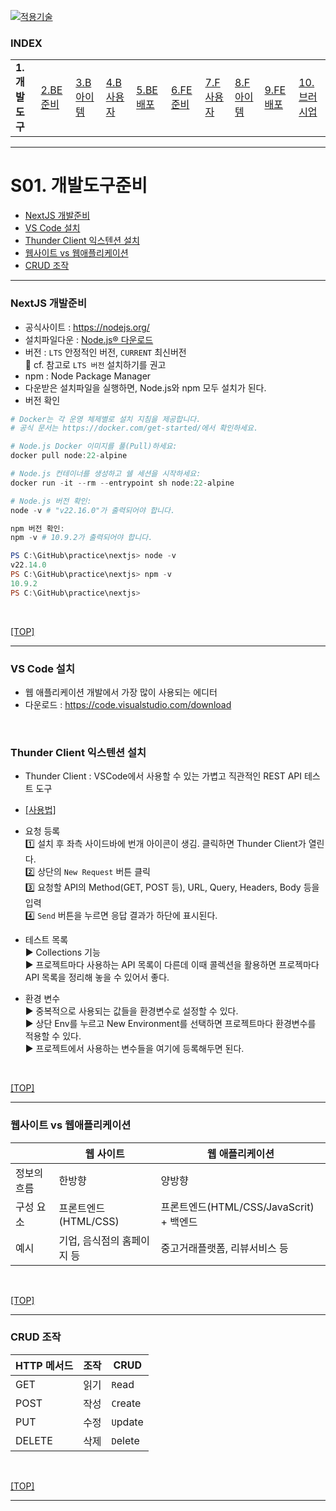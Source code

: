 [nextjs15]: readme.md
[![적용기술](https://skillicons.dev/icons?i=pr,nextjs,ts,react,vercel)][nextjs15]
 
### INDEX

<table>
  <tr>
    <td><b href="small_01.md">1.개발도구   </b></td>
    <td><a href="small_02.md">2.BE준비    </a></td>
    <td><a href="small_03.md">3.B아이템   </a></td>
    <td><a href="small_04.md">4.B사용자   </a></td>
    <td><a href="small_05.md">5.BE배포    </a></td>
    <td><a href="small_06.md">6.FE준비    </a></td>
    <td><a href="small_07.md">7.F사용자   </a></td>
    <td><a href="small_08.md">8.F아이템   </a></td>
    <td><a href="small_09.md">9.FE배포    </a></td>
    <td><a href="small_10.md">10.브러시업  </a></td>
  </tr>
</table>

---
# S01. 개발도구준비
- [NextJS 개발준비](#nextjs-개발준비)
- [VS Code 설치](#vs-code-설치)
- [Thunder Client 익스텐션 설치](#thunder-client-익스텐션-설치)
- [웹사이트 vs 웹애플리케이션](#웹사이트-vs-웹애플리케이션)
- [CRUD 조작](#crud-조작)

---
### NextJS 개발준비

- 공식사이트 : https://nodejs.org/
- 설치파일다운 : [Node.js® 다운로드](https://nodejs.org/ko/download)
- 버전 : `LTS` 안정적인 버전, `CURRENT` 최신버전  <br/>
  🥰 cf. 참고로 `LTS 버전` 설치하기를 권고
- npm : Node Package Manager
- 다운받은 설치파일을 실행하면, Node.js와 npm 모두 설치가 된다.
- 버전 확인
```powershell
# Docker는 각 운영 체제별로 설치 지침을 제공합니다.
# 공식 문서는 https://docker.com/get-started/에서 확인하세요.

# Node.js Docker 이미지를 풀(Pull)하세요:
docker pull node:22-alpine

# Node.js 컨테이너를 생성하고 쉘 세션을 시작하세요:
docker run -it --rm --entrypoint sh node:22-alpine

# Node.js 버전 확인:
node -v # "v22.16.0"가 출력되어야 합니다.

npm 버전 확인:
npm -v # 10.9.2가 출력되어야 합니다.

```

```powershell
PS C:\GitHub\practice\nextjs> node -v
v22.14.0
PS C:\GitHub\practice\nextjs> npm -v
10.9.2
PS C:\GitHub\practice\nextjs>

```
<br/>

[[TOP]](#index)

---
### VS Code 설치

- 웹 애플리케이션 개발에서 가장 많이 사용되는 에디터
- 다운로드 : https://code.visualstudio.com/download
<br/>

### Thunder Client 익스텐션 설치
- Thunder Client : VSCode에서 사용할 수 있는 가볍고 직관적인 REST API 테스트 도구 <br/>
- [[사용법]](https://inpa.tistory.com/entry/VS-Code-%F0%9F%92%BD-Thunder-Client-Postman-%EB%8C%80%EC%8B%A0-%EC%9D%B4%EA%B1%B0-%EC%93%B0%EC%9E%90) <br/>

- 요청 등록 <br/>
1️⃣ 설치 후 좌측 사이드바에 번개 아이콘이 생김. 클릭하면 Thunder Client가 열린다. <br/>
2️⃣ 상단의 `New Request` 버튼 클릭 <br/>
3️⃣ 요청할 API의 Method(GET, POST 등), URL, Query, Headers, Body 등을 입력 <br/>
4️⃣ `Send` 버튼을 누르면 응답 결과가 하단에 표시된다. <br/>

- 테스트 목록  <br/>
▶️ Collections 기능 <br/>
▶️ 프로젝트마다 사용하는 API 목록이 다른데 이때 콜렉션을 활용하면 프로젝마다 API 목록을 정리해 놓을 수 있어서 좋다.  <br/>

- 환경 변수 <br/>
▶️ 중복적으로 사용되는 값들을 환경변수로 설정할 수 있다. <br/>
▶️ 상단 Env를 누르고  New Environment를 선택하면 프로젝트마다 환경변수를 적용할 수 있다. <br/>
▶️ 프로젝트에서 사용하는 변수들을 여기에 등록해두면 된다. 
<br/>

[[TOP]](#index)

---
### 웹사이트 vs 웹애플리케이션

|            | 웹 사이트 | 웹 애플리케이션 |
|------------|----------|--------------|
| 정보의 흐름 | 한방향     | 양방향        |
| 구성 요소   | 프론트엔드(HTML/CSS)     | 프론트엔드(HTML/CSS/JavaScrit) + 백엔드 | 
| 예시       | 기업, 음식점의 홈페이지 등 | 중고거래플랫폼, 리뷰서비스 등 |
<br/>

[[TOP]](#index)

---
### CRUD 조작

| HTTP 메서드 | 조작   | CRUD |
|------------|:-----:|---------|
| GET        | 읽기 | `R`ead   | 
| POST       | 작성 | `C`reate | 
| PUT        | 수정 | `U`pdate | 
| DELETE     | 삭제 | `D`elete | 
<br/>

[[TOP]](#index)

---
